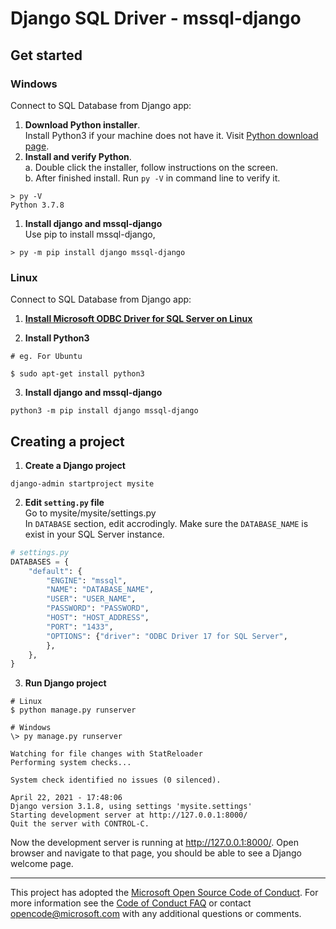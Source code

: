# Django SQL Driver - mssql-django

## Get started

### Windows  

Connect to SQL Database from Django app:

1. **Download Python installer**.  
  Install Python3 if your machine does not have it. Visit [Python download page](https://www.python.org/downloads/windows/).
2. **Install and verify Python**.  
   a. Double click the installer, follow instructions on the screen.  
   b. After finished install. Run `py -V` in command line to verify it.

```
> py -V
Python 3.7.8 
```

1. **Install django and mssql-django**  
  Use pip to install mssql-django,

```
> py -m pip install django mssql-django
```
  
### Linux

Connect to SQL Database from Django app:  

1. [**Install Microsoft ODBC Driver for SQL Server on Linux**](https://docs.microsoft.com/en-us/sql/connect/odbc/download-odbc-driver-for-sql-server?view=sql-server-ver15)

2. **Install Python3**

```
# eg. For Ubuntu

$ sudo apt-get install python3
```

3. **Install django and mssql-django**

```
python3 -m pip install django mssql-django
```

## Creating a project

1. **Create a Django project**

```
django-admin startproject mysite
```

2. **Edit `setting.py` file**  
Go to mysite/mysite/settings.py  
In `DATABASE` section, edit accrodingly. Make sure the `DATABASE_NAME` is exist in your SQL Server instance.

```python
# settings.py
DATABASES = {
    "default": {
        "ENGINE": "mssql",
        "NAME": "DATABASE_NAME",
        "USER": "USER_NAME",
        "PASSWORD": "PASSWORD",
        "HOST": "HOST_ADDRESS",
        "PORT": "1433",
        "OPTIONS": {"driver": "ODBC Driver 17 for SQL Server", 
        },
    },
}

```

3. **Run Django project**

```
# Linux
$ python manage.py runserver

# Windows
\> py manage.py runserver
```

```
Watching for file changes with StatReloader
Performing system checks...

System check identified no issues (0 silenced).

April 22, 2021 - 17:48:06
Django version 3.1.8, using settings 'mysite.settings'
Starting development server at http://127.0.0.1:8000/
Quit the server with CONTROL-C.
```

Now the development server is running at <http://127.0.0.1:8000/>. Open browser and navigate to that page, you should be able to see a Django welcome page.
  
---

This project has adopted the [Microsoft Open Source Code of Conduct](https://opensource.microsoft.com/codeofconduct/). For more information see the [Code of Conduct FAQ](https://opensource.microsoft.com/codeofconduct/faq/) or contact [opencode@microsoft.com](mailto:opencode@microsoft.com) with any additional questions or comments.
